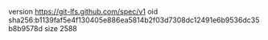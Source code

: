 version https://git-lfs.github.com/spec/v1
oid sha256:b1139faf5e4f130405e886ea5814b2f03d7308dc12491e6b9536dc35b8b9578d
size 2588
